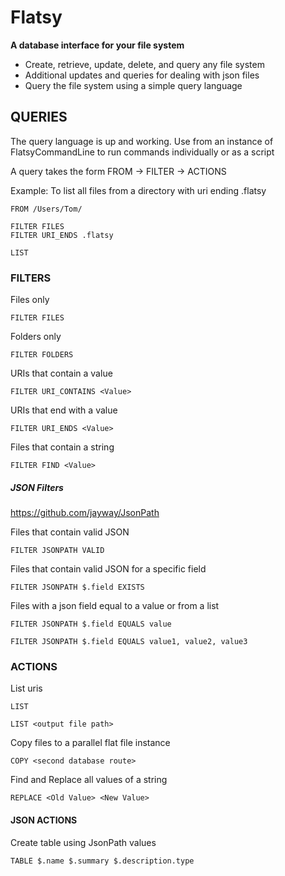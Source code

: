 # Flatsy

**A database interface for your file system**

 - Create, retrieve, update, delete, and query any file system
 - Additional updates and queries for dealing with json files
 - Query the file system using a simple query language

## QUERIES

The query language is up and working. Use from an instance of FlatsyCommandLine to run commands individually or as a script  
  
A query takes the form FROM -> FILTER -> ACTIONS

Example: To list all files from a directory with uri ending .flatsy
```
FROM /Users/Tom/

FILTER FILES
FILTER URI_ENDS .flatsy

LIST
```

### FILTERS

Files only
```
FILTER FILES
```

Folders only
```
FILTER FOLDERS
```

URIs that contain a value
```
FILTER URI_CONTAINS <Value>
```

URIs that end with a value
```
FILTER URI_ENDS <Value>
```

Files that contain a string
```
FILTER FIND <Value>
```

##### JSON Filters
https://github.com/jayway/JsonPath

Files that contain valid JSON
```
FILTER JSONPATH VALID
```

Files that contain valid JSON for a specific field
```
FILTER JSONPATH $.field EXISTS
```

Files with a json field equal to a value or from a list
```
FILTER JSONPATH $.field EQUALS value

FILTER JSONPATH $.field EQUALS value1, value2, value3
```

### ACTIONS

List uris
```
LIST

LIST <output file path>
```

Copy files to a parallel flat file instance
```
COPY <second database route>
```

Find and Replace all values of a string
```
REPLACE <Old Value> <New Value>
```
#### JSON ACTIONS
Create table using JsonPath values
```
TABLE $.name $.summary $.description.type
```


